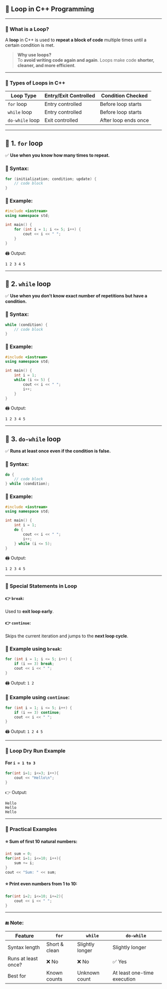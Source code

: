 ## 📘 **Loop in C++ Programming**

---

### 🔶 What is a Loop?

A **loop** in C++ is used to **repeat a block of code** multiple times until a certain condition is met.

> **Why use loops?**  
To **avoid writing code again and again**. Loops make code **shorter, cleaner, and more efficient**.

---

### 🔷 Types of Loops in C++

| Loop Type     | Entry/Exit Controlled | Condition Checked |
|---------------|------------------------|-------------------|
| `for` loop     | Entry controlled       | Before loop starts |
| `while` loop   | Entry controlled       | Before loop starts |
| `do-while` loop| Exit controlled        | After loop ends once |

---

## 🔹 1. `for` loop

✅ **Use when you know how many times to repeat.**

### 📌 Syntax:
```cpp
for (initialization; condition; update) {
    // code block
}
```

### 🧪 Example:
```cpp
#include <iostream>
using namespace std;

int main() {
    for (int i = 1; i <= 5; i++) {
        cout << i << " ";
    }
}
```

🖨️ Output:
```
1 2 3 4 5
```

---

## 🔹 2. `while` loop

✅ **Use when you don’t know exact number of repetitions but have a condition.**

### 📌 Syntax:
```cpp
while (condition) {
    // code block
}
```

### 🧪 Example:
```cpp
#include <iostream>
using namespace std;

int main() {
    int i = 1;
    while (i <= 5) {
        cout << i << " ";
        i++;
    }
}
```

🖨️ Output:
```
1 2 3 4 5
```

---

## 🔹 3. `do-while` loop

✅ **Runs at least once even if the condition is false.**

### 📌 Syntax:
```cpp
do {
    // code block
} while (condition);
```

### 🧪 Example:
```cpp
#include <iostream>
using namespace std;

int main() {
    int i = 1;
    do {
        cout << i << " ";
        i++;
    } while (i <= 5);
}
```

🖨️ Output:
```
1 2 3 4 5
```

---

### 🔹 Special Statements in Loop

#### 👉 `break`:
Used to **exit loop early**.

#### 👉 `continue`:
Skips the current iteration and jumps to the **next loop cycle**.

### 📌 Example using `break`:
```cpp
for (int i = 1; i <= 5; i++) {
    if (i == 3) break;
    cout << i << " ";
}
```
🖨️ Output: `1 2`

### 📌 Example using `continue`:
```cpp
for (int i = 1; i <= 5; i++) {
    if (i == 3) continue;
    cout << i << " ";
}
```
🖨️ Output: `1 2 4 5`

---

### 🔷 Loop Dry Run Example

#### For `i = 1 to 3`
```cpp
for(int i=1; i<=3; i++){
    cout << "Hello\n";
}
```

👉 Output:
```
Hello
Hello
Hello
```

---

### 🔸 Practical Examples

#### ⭐ Sum of first 10 natural numbers:
```cpp
int sum = 0;
for(int i=1; i<=10; i++){
    sum += i;
}
cout << "Sum: " << sum;
```

#### ⭐ Print even numbers from 1 to 10:
```cpp
for(int i=2; i<=10; i+=2){
    cout << i << " ";
}
```

---

### 🔚 Note:

| Feature          | `for`        | `while`       | `do-while`       |
|------------------|--------------|----------------|------------------|
| Syntax length    | Short & clean| Slightly longer| Slightly longer |
| Runs at least once? | ❌ No     | ❌ No         | ✅ Yes           |
| Best for         | Known counts | Unknown count | At least one-time execution |
